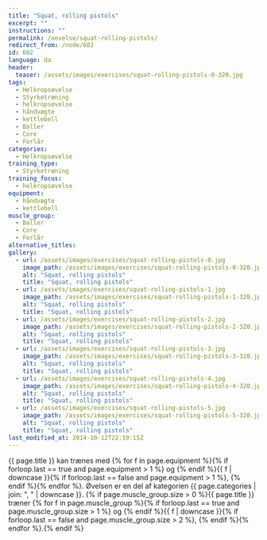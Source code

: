 ```yaml
---
title: "Squat, rolling pistols"
excerpt: ""
instructions: ""
permalink: /oevelse/squat-rolling-pistols/
redirect_from: /node/602
id: 602
language: da
header:
  teaser: /assets/images/exercises/squat-rolling-pistols-0-320.jpg
tags:
  - Helkropsøvelse
  - Styrketræning
  - helkropsøvelse
  - håndvægte
  - kettlebell
  - Baller
  - Core
  - Forlår
categories:
  - Helkropsøvelse
training_type:
  - Styrketræning
training_focus:
  - helkropsøvelse
equipment:
  - håndvægte
  - kettlebell
muscle_group:
  - Baller
  - Core
  - Forlår
alternative_titles:
gallery:
  - url: /assets/images/exercises/squat-rolling-pistols-0.jpg
    image_path: /assets/images/exercises/squat-rolling-pistols-0-320.jpg
    alt: "Squat, rolling pistols"
    title: "Squat, rolling pistols"
  - url: /assets/images/exercises/squat-rolling-pistols-1.jpg
    image_path: /assets/images/exercises/squat-rolling-pistols-1-320.jpg
    alt: "Squat, rolling pistols"
    title: "Squat, rolling pistols"
  - url: /assets/images/exercises/squat-rolling-pistols-2.jpg
    image_path: /assets/images/exercises/squat-rolling-pistols-2-320.jpg
    alt: "Squat, rolling pistols"
    title: "Squat, rolling pistols"
  - url: /assets/images/exercises/squat-rolling-pistols-3.jpg
    image_path: /assets/images/exercises/squat-rolling-pistols-3-320.jpg
    alt: "Squat, rolling pistols"
    title: "Squat, rolling pistols"
  - url: /assets/images/exercises/squat-rolling-pistols-4.jpg
    image_path: /assets/images/exercises/squat-rolling-pistols-4-320.jpg
    alt: "Squat, rolling pistols"
    title: "Squat, rolling pistols"
  - url: /assets/images/exercises/squat-rolling-pistols-5.jpg
    image_path: /assets/images/exercises/squat-rolling-pistols-5-320.jpg
    alt: "Squat, rolling pistols"
    title: "Squat, rolling pistols"
last_modified_at: 2014-10-12T22:19:15Z
---
```

{{ page.title }} kan trænes med {% for f in page.equipment %}{% if forloop.last == true and page.equipment > 1 %} og {% endif %}{{ f | downcase  }}{% if forloop.last == false and page.equipment > 1 %}, {% endif %}{% endfor %}. Øvelsen er en del af kategorien {{ page.categories | join: ", " | downcase }}. {% if page.muscle_group.size > 0 %}{{ page.title }} træner {% for f in page.muscle_group %}{% if forloop.last == true and page.muscle_group.size > 1 %} og {% endif %}{{ f | downcase }}{% if forloop.last == false and page.muscle_group.size > 2 %}, {% endif %}{% endfor %}.{% endif %}
